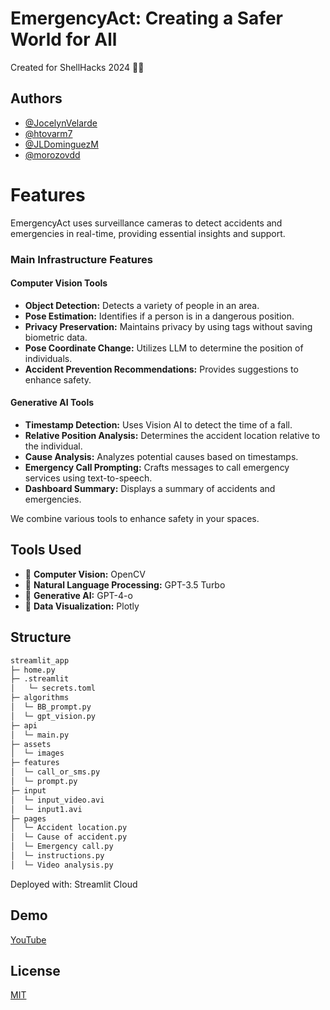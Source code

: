 
# EmergencyAct: Creating a Safer World for All 

Created for ShellHacks 2024 🦖🌴

## Authors

- [@JocelynVelarde](https://github.com/JocelynVelarde)
- [@htovarm7](https://github.com/htovarm7)
- [@JLDominguezM](https://github.com/JLDominguezM)
- [@morozovdd](https://github.com/morozovdd)

# Features
EmergencyAct uses surveillance cameras to detect accidents and emergencies in real-time, providing essential insights and support.

### Main Infrastructure Features
#### Computer Vision Tools
- **Object Detection:** Detects a variety of people in an area.
- **Pose Estimation:** Identifies if a person is in a dangerous position.
- **Privacy Preservation:** Maintains privacy by using tags without saving biometric data.
- **Pose Coordinate Change:** Utilizes LLM to determine the position of individuals.
- **Accident Prevention Recommendations:** Provides suggestions to enhance safety.

#### Generative AI Tools
- **Timestamp Detection:** Uses Vision AI to detect the time of a fall.
- **Relative Position Analysis:** Determines the accident location relative to the individual.
- **Cause Analysis:** Analyzes potential causes based on timestamps.
- **Emergency Call Prompting:** Crafts messages to call emergency services using text-to-speech.
- **Dashboard Summary:** Displays a summary of accidents and emergencies.

We combine various tools to enhance safety in your spaces.

## Tools Used
- 📌 **Computer Vision:** OpenCV
- 📌 **Natural Language Processing:** GPT-3.5 Turbo
- 📌 **Generative AI:** GPT-4-o
- 📌 **Data Visualization:** Plotly

## Structure
```bash
streamlit_app 
├─ home.py
├─ .streamlit
│   └─ secrets.toml
├─ algorithms
│  └─ BB_prompt.py
│  └─ gpt_vision.py
├─ api
│  └─ main.py
├─ assets
│  └─ images
├─ features
│  └─ call_or_sms.py
│  └─ prompt.py
├─ input
│  └─ input_video.avi
│  └─ input1.avi
├─ pages
│  └─ Accident location.py
│  └─ Cause of accident.py
│  └─ Emergency call.py
│  └─ instructions.py
│  └─ Video analysis.py
```

Deployed with: Streamlit Cloud

## Demo

[YouTube](https://www.youtube.com/watch?v=ZPCu1XzHcSM)


## License

[MIT](https://choosealicense.com/licenses/mit/)
